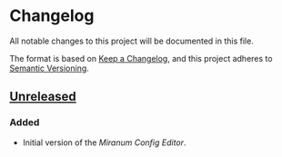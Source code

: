 # Changelog

All notable changes to this project will be documented in this file.

The format is based on [Keep a Changelog](https://keepachangelog.com/en/1.0.0/),
and this project adheres to [Semantic Versioning](https://semver.org/spec/v2.0.0.html).

## [Unreleased]

### Added
* Initial version of the *Miranum Config Editor*.


[unreleased]: https://github.com/Miragon/miranum-ide/compare/release/v0.5.5...HEAD
